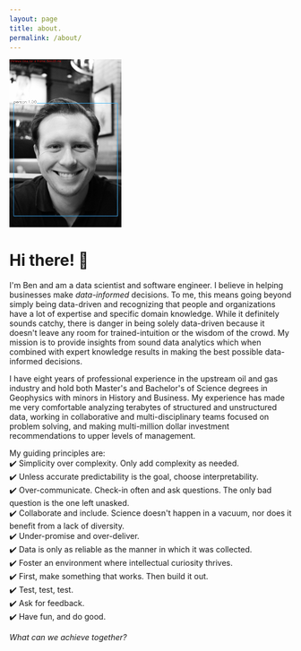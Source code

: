 ```yaml
---
layout: page
title: about.
permalink: /about/
---
```


<img src="assets/img/bendowdell-profile-pic_yolo_out_cpp.jpg" width="200">

# Hi there! :wave:

I'm Ben and am a data scientist and software engineer. I believe in helping businesses make *data-informed* decisions. To me, this means going beyond simply being data-driven and recognizing that people and organizations have a lot of expertise and specific domain knowledge. While it definitely sounds catchy, there is danger in being solely data-driven because it doesn't leave any room for trained-intuition or the wisdom of the crowd. My mission is to provide insights from sound data analytics which when combined with expert knowledge results in making the best possible data-informed decisions.

I have eight years of professional experience in the upstream oil and gas industry and hold both Master's and Bachelor's of Science degrees in Geophysics with minors in History and Business. My experience has made me very comfortable analyzing terabytes of structured and unstructured data, working in collaborative and multi-disciplinary teams focused on problem solving, and making multi-million dollar investment recommendations to upper levels of management.

My guiding principles are:  
:heavy_check_mark: Simplicity over complexity. Only add complexity as needed.  
:heavy_check_mark: Unless accurate predictability is the goal, choose interpretability.  
:heavy_check_mark: Over-communicate. Check-in often and ask questions. The only bad question is the one left unasked.  
:heavy_check_mark: Collaborate and include. Science doesn't happen in a vacuum, nor does it benefit from a lack of diversity.  
:heavy_check_mark: Under-promise and over-deliver.  
:heavy_check_mark: Data is only as reliable as the manner in which it was collected.  
:heavy_check_mark: Foster an environment where intellectual curiosity thrives.  
:heavy_check_mark: First, make something that works. Then build it out.  
:heavy_check_mark: Test, test, test.  
:heavy_check_mark: Ask for feedback.  
:heavy_check_mark: Have fun, and do good.  

*What can we achieve together?*